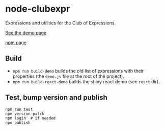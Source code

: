 # node-clubexpr

Expressions and utilities for the Club of Expressions.

[See the demo page](https://clubexpressions.github.io/node-clubexpr/)

[npm page](https://www.npmjs.com/package/clubexpr)

## Build

* `npm run build-demo` builds the old list of expressions with their properties
  (the `demo.js` file at the root of the project).
* `npm run build-react-demo` builds the shiny react demo (see `react` dir).

## Test, bump version and publish

    npm run test
    npm version patch
    npm login  # if needed
    npm publish
